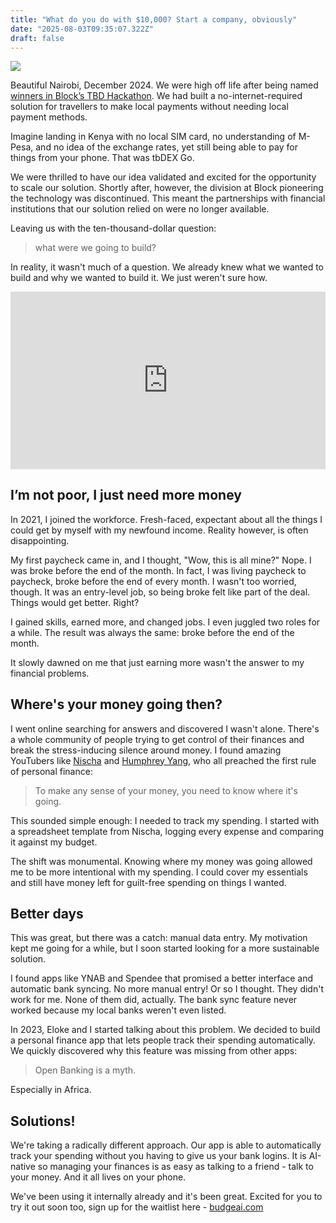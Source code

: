 ```yaml
---
title: "What do you do with $10,000? Start a company, obviously"
date: "2025-08-03T09:35:07.322Z"
draft: false
---
```


![](https://lh7-rt.googleusercontent.com/docsz/AD_4nXfDqUewzfN_RzM24ziaiM-oZeAyfOV9Woazkup6p0gZUfMZK_RLykqIIyRf3hK8-zp8CtqTLTFvbaM82OqRWE-pOUvE8cV7shZe-dbYXSvC84pDRj1ufxI-y5ITTHwUkP-UM_Ml?key=YjQAWEEkQyVvbXX9Tl5Z5Vef)

Beautiful Nairobi, December 2024. We were high off life after being named [winners in Block’s TBD Hackathon](https://themandatelive.com/block-announces-winner-in-tbd-hackathon-at-africa-bitcoin-conference-highlighting-innovation-in-payments-across-africa/). We had built a no-internet-required solution for travellers to make local payments without needing local payment methods.

Imagine landing in Kenya with no local SIM card, no understanding of M-Pesa, and no idea of the exchange rates, yet still being able to pay for things from your phone. That was tbDEX Go.

We were thrilled to have our idea validated and excited for the opportunity to scale our solution. Shortly after, however, the division at Block pioneering the technology was discontinued. This meant the partnerships with financial institutions that our solution relied on were no longer available.

Leaving us with the ten-thousand-dollar question:

> what were we going to build?

In reality, it wasn't much of a question. We already knew what we wanted to build and why we wanted to build it. We just weren't sure how.

<div style="position: relative; padding-bottom: 56.25%; height: 0; overflow: hidden; max-width: 100%;">
  <iframe 
    src="https://www.youtube.com/embed/KMBg9tWR10I?si=uw6_6H2yZM8lQsHA" 
    title="YouTube video player" 
    frameborder="0" 
    allow="accelerometer; autoplay; clipboard-write; encrypted-media; gyroscope; picture-in-picture; web-share" 
    referrerpolicy="strict-origin-when-cross-origin" 
    allowfullscreen
    style="position: absolute; top: 0; left: 0; width: 100%; height: 100%;">
  </iframe>
</div>

## I’m not poor, I just need more money

In 2021, I joined the workforce. Fresh-faced, expectant about all the things I could get by myself with my newfound income. Reality however, is often disappointing.

My first paycheck came in, and I thought, "Wow, this is all mine?" Nope. I was broke before the end of the month.
In fact, I was living paycheck to paycheck, broke before the end of every month. I wasn't too worried, though. It was an entry-level job, so being broke felt like part of the deal. Things would get better. Right?

I gained skills, earned more, and changed jobs. I even juggled two roles for a while. The result was always the same: broke before the end of the month.

It slowly dawned on me that just earning more wasn't the answer to my financial problems.

## Where's your money going then?

I went online searching for answers and discovered I wasn't alone. There's a whole community of people trying to get control of their finances and break the stress-inducing silence around money. I found amazing YouTubers like [Nischa](https://www.youtube.com/@nischa) and [Humphrey Yang](https://www.youtube.com/@humphrey), who all preached the first rule of personal finance:

> To make any sense of your money, you need to know where it's going.

This sounded simple enough: I needed to track my spending. I started with a spreadsheet template from Nischa, logging every expense and comparing it against my budget.

The shift was monumental. Knowing where my money was going allowed me to be more intentional with my spending. I could cover my essentials and still have money left for guilt-free spending on things I wanted.

## Better days

This was great, but there was a catch: manual data entry. My motivation kept me going for a while, but I soon started looking for a more sustainable solution.

I found apps like YNAB and Spendee that promised a better interface and automatic bank syncing. No more manual entry! Or so I thought. They didn't work for me. None of them did, actually. The bank sync feature never worked because my local banks weren't even listed.

In 2023, Eloke and I started talking about this problem. We decided to build a personal finance app that lets people track their spending automatically. We quickly discovered why this feature was missing from other apps:

> Open Banking is a myth.

Especially in Africa.

## Solutions!

We're taking a radically different approach. Our app is able to automatically track your spending without you having to give us your bank logins. It is AI-native so managing your finances is as easy as talking to a friend - talk to your money. And it all lives on your phone.

We've been using it internally already and it's been great. Excited for you to try it out soon too, sign up for the waitlist here - [budgeai.com](https://www.budgeai.com)
